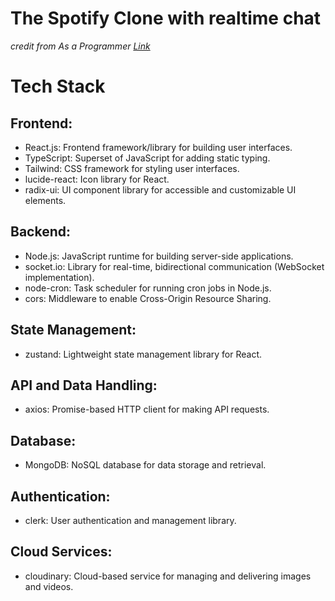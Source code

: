 # The Spotify Clone with realtime chat
*credit from As a Programmer [Link](https://youtu.be/4sbklcQ0EXc?si=yKSGvus3vJHgFX6R)*
# Tech Stack
## Frontend:
- React.js: Frontend framework/library for building user interfaces.
- TypeScript: Superset of JavaScript for adding static typing.
- Tailwind: CSS framework for styling user interfaces.
- lucide-react: Icon library for React.
- radix-ui: UI component library for accessible and customizable UI elements.
## Backend:
- Node.js: JavaScript runtime for building server-side applications.
- socket.io: Library for real-time, bidirectional communication (WebSocket implementation).
- node-cron: Task scheduler for running cron jobs in Node.js.
- cors: Middleware to enable Cross-Origin Resource Sharing.
## State Management:
- zustand: Lightweight state management library for React.
## API and Data Handling:
- axios: Promise-based HTTP client for making API requests.
## Database:
- MongoDB: NoSQL database for data storage and retrieval.
## Authentication:
- clerk: User authentication and management library.
## Cloud Services:
- cloudinary: Cloud-based service for managing and delivering images and videos.
